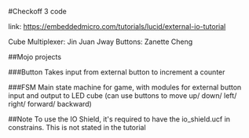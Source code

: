 #Checkoff 3 code

link: https://embeddedmicro.com/tutorials/lucid/external-io-tutorial

Cube Multiplexer: Jin Juan Jway
Buttons: Zanette Cheng 

##Mojo projects

###Button
Takes input from external button to increment a counter

###FSM
Main state machine for game, with modules for external button input and output to LED cube (can use buttons to move up/ down/ left/ right/ forward/ backward)

##Note
To use the IO Shield, it's required to have the io_shield.ucf in constrains. This is not stated in the tutorial 
